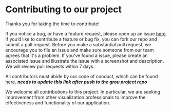 # Contributing to our project

Thanks you for taking the time to contribute! 

If you notice a bug, or have a feature request, please open up an issue [here](https://github.com/UBC-MDS/DSCI-532_group-211_R-dash/issues). If you’d like to contribute a feature or bug fix, you can fork our repo and submit a pull request. Before you make a substantial pull request, we encourage you to file an issue and make sure someone from our team agrees that it's a problem. If you've found a issue, please create an associated issue and illustrate the issue with a screenshot and description. We will review pull requests within 7 days. 

All contributors must abide by our code of conduct, which can be found [here](). ***needs to update this link after push to the grou project repo***

We welcome all contributions to this project. In particular, we are seeking improvement from other visualization professionals to improve the effectiveness and functionality of our application.


